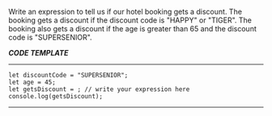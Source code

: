 
Write an expression to tell us if our hotel booking gets a discount.
The booking gets a discount if the discount code is "HAPPY" or "TIGER".
The booking also gets a discount if the age is greater than 65 and
the discount code is "SUPERSENIOR".

***CODE TEMPLATE***
*************
```JS
let discountCode = "SUPERSENIOR";
let age = 45;
let getsDiscount = ; // write your expression here
console.log(getsDiscount);
```
**************
